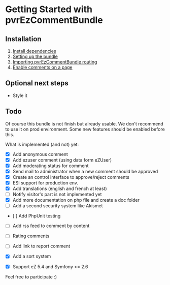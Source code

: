 # Getting Started with pvrEzCommentBundle

## Installation

 1. [Install dependencies](1-install_dependencies.md)
 2. [Setting up the bundle](2-settings_up_the_bundle.md)
 3. [Importing pvrEzCommentBundle routing](3-importing_routing.md)
 4. [Enable comments on a page](4-enabling_comments.md)

## Optional next steps

 * Style it

## Todo

Of course this bundle is not finish but already usable. We don't recommend to use it on prod environment. Some
new features should be enabled before this.

What is implemented (and not) yet:

 - [x] Add anonymous comment
 - [x] Add ezuser comment (using data form eZUser)
 - [x] Add moderating status for comment
 - [x] Send mail to administrator when a new comment should be approved
 - [x] Create an control interface to approve/reject comments
 - [x] ESI support for production env.
 - [x] Add translations (english and french at least)
 - [ ] Notify visitor's part is not implemented yet
 - [x] Add more documentation on php file and create a doc folder
 - [ ] Add a second security system like Akismet
 - [ ] Add PhpUnit testing
 - [ ] Add rss feed to comment by content
 - [ ] Rating comments
 - [ ] Add link to report comment
 - [x] Add a sort system
 - [x] Support eZ 5.4 and Symfony >= 2.6


Feel free to participate :)